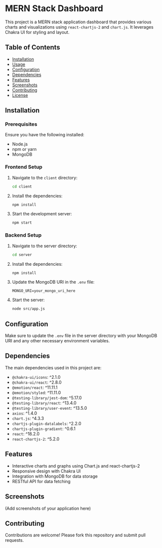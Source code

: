 # MERN Stack Dashboard

This project is a MERN stack application dashboard that provides various charts and visualizations using `react-chartjs-2` and `chart.js`. It leverages Chakra UI for styling and layout.

## Table of Contents

- [Installation](#installation)
- [Usage](#usage)
- [Configuration](#configuration)
- [Dependencies](#dependencies)
- [Features](#features)
- [Screenshots](#screenshots)
- [Contributing](#contributing)
- [License](#license)

## Installation

### Prerequisites

Ensure you have the following installed:
- Node.js
- npm or yarn
- MongoDB

### Frontend Setup

1. Navigate to the `client` directory:
   ```sh
   cd client
   ```

2. Install the dependencies:
   ```sh
   npm install
   ```

3. Start the development server:
   ```sh
   npm start
   ```

### Backend Setup

1. Navigate to the server directory:
   ```sh
   cd server
   ```

2. Install the dependencies:
   ```sh
   npm install
   ```

3. Update the MongoDB URI in the `.env` file:
   ```env
   MONGO_URI=your_mongo_uri_here
   ```

4. Start the server:
   ```sh
   node src/app.js
   ```

## Configuration

Make sure to update the `.env` file in the server directory with your MongoDB URI and any other necessary environment variables.

## Dependencies

The main dependencies used in this project are:

- `@chakra-ui/icons`: ^2.1.0
- `@chakra-ui/react`: ^2.8.0
- `@emotion/react`: ^11.11.1
- `@emotion/styled`: ^11.11.0
- `@testing-library/jest-dom`: ^5.17.0
- `@testing-library/react`: ^13.4.0
- `@testing-library/user-event`: ^13.5.0
- `axios`: ^1.4.0
- `chart.js`: ^4.3.3
- `chartjs-plugin-datalabels`: ^2.2.0
- `chartjs-plugin-gradient`: ^0.6.1
- `react`: ^18.2.0
- `react-chartjs-2`: ^5.2.0

## Features

- Interactive charts and graphs using Chart.js and react-chartjs-2
- Responsive design with Chakra UI
- Integration with MongoDB for data storage
- RESTful API for data fetching

## Screenshots

(Add screenshots of your application here)

## Contributing

Contributions are welcome! Please fork this repository and submit pull requests.

